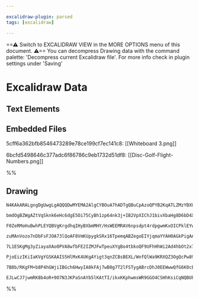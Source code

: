 ```yaml
---

excalidraw-plugin: parsed
tags: [excalidraw]

---
```

==⚠  Switch to EXCALIDRAW VIEW in the MORE OPTIONS menu of this document. ⚠== You can decompress Drawing data with the command palette: 'Decompress current Excalidraw file'. For more info check in plugin settings under 'Saving'


# Excalidraw Data

## Text Elements
## Embedded Files
5cff6a362bfb8546473289e78ce199cf7ec141c8: [[Whiteboard 3.png]]

6bcfd5498646c377adc6f86786c9eb1732d51df8: [[Disc-Golf-Flight-Numbers.png]]

%%
## Drawing
```compressed-json
N4KAkARALgngDgUwgLgAQQQDwMYEMA2AlgCYBOuA7hADTgQBuCpAzoQPYB2KqATLZMzYBXUtiRoIACyhQ4zZAHoFAc0JRJQgEYA6bGwC2CgF7N6hbEcK4OCtptbErHALRY8RMpWdx8Q1TdIEfARcZgRmBShcZQUebQAObQBmGjoghH0EDihmbgBtcDBQMBKIEm4IAFEAM2JnADlqwIBrAFYANQBGADYARwB5ACsARWVJVqFUkshYRArCfWikflLM

bmdOgBZWgAZtVqSknk6eHc6dgE5Oi75CyBh1zp64nk3j+IB2VpXIChJ1bivXbaHg8D6bD4XVo8brxN4fH5SBCEMZQbgXJLfO4QazKYLcHaI5hQUhsZoIADCbHwbFIFRJ1mYcFwgWyU1Kmlw2GaylJQg4xCpNLpEgZHCZLKyaMR1UI+HwAGVYPiJIIPOyBCSyQgAOr/SSAola8lKmAq9Bq8qIvljDjhXJoTqItjM7BqB6OnaE7G84RwACSxAdqDyA

F0ZeRMoHuBwhPLEYQBVgKrgdhqIHyBXbmMHY/HsWEEMRAV6npsdpt4rdpgwmKxOICPklEYwWOwOPVOGJuFtOklNhcPjtWpsE8wACLpKBF7jVAhhRGaYQCyrBTLZYNhxFCODEXDT4uO8EnSGV047BHYogcZoxuP4RE07kztBz/ALgtRKBCYMQRACxNlHTWVgmjCRWmwapqm6XAkm6HhNGqTR4hHboISOeILgQD54jEa4Lkgj4EGwXtsHidNmHccQQ

zuMAnVozo7nDbFsFJOA73lQoAF8VmKUpygkSRx16TpemqABZegoEIYjqmaYYAH0AGkPigAAlcd01maiykWZRlmxNY0GcA44k2bodnieJ+26PsUObbEPVQZxuguTZtE6FCbh6eJLKSJtET+YgATQHhMMRSRkVRQFWixGtcXNb0a2JUlySFWl6XIcVmVZaVsU5blfX5QVqQy0UsolXLgLlRVlR0y1iyNVLdX1Q1P2a01zQgBr0xtSRs2DeiaxdLl3R

7L1ESKgMg3yZiayaXAo0PVA8wfbFE2IZMJFwTpeuXYgBo4tbkoQF9UFhHhWi2Ad4hbOt2x7U47rbThOw4bs0E2c54NaVzR3WicpzOt8PxrJditXDIpVze9t13fczs6Y8wQuCzoS+x9E1vNBVsfNhn2WkGECNfcfwqf9HA4ICZTlBAwPQbpNEg4gRwueI0O6bB/I+XBiGwbpqnZnDOawzQkaOFnOmIQWKKo/IGJ+OimMRViXSO7jwDmnE4DgJUEe4

PjoEizIKiIaKVgYGSKAAIS5HlMxK4UKgAYigt3qnZCBsBEXL/WnfQlWa9KRXQZ3OgQcPw8973SF9/3bcKh3g8yxkcqlaOfalP2MgAMRqzr6upK1Ci9zPsmzgPjRa4KDVCi2Y7jjJA+1AuKh6+uy6gCu1OEW17R7DvY6z/3+ldMbPSSyAG+H3POCgHPFrlJy4qnzuK5zueFUIIxqKekvp/L/2ABUsCgABBM2uAkYJqjy0oD67/29dIc/Y7YChIt5o

7B8b/RKgFM+b8P4hGWjiIBGch6HwyIA0kFAj7wB0g7T2lFSTygABrcDhJ0EEWwwQfG6K0cEQ5LylBQdSfAABNHsaF3JehHOzXsoI2YWyMGwAwBtsT0AIEIai2DhywgrNxH+M99A92KodCQSCLa8hIFvHeJZpGkFkdOdiaAV4QBkcQcSbBNr/1wJoYIhN5zExLpo5OaA+KQGttSUBpBlCcgABTHARLwJG1BXEuL2K0AAlOmNSCBlBxhZBUOxjieBJ

EJLwCJ7jwmRK8b4oR+9O7N3JKPaSnAYb5lKAtTI/ikxKKphwmsWR9GGO4CSHhKsiCqNQBUkxNYOCLWonU50QgoDXmaaQHhiTSh2EGMRHICpGlwG0boxpBjgbGItlyaSjAj5sPwEU0o2k27pGwOkrgKsfxQAMPAuYONYZXnxuSIx756mlHwKEc+6zCBzIWerEoXFwA8ToCBcIBsnlcSAA
```
%%